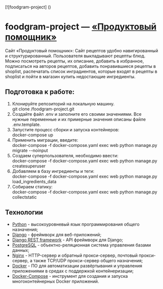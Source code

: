 [![foodgram-project]
()
# foodgram-project — [«Продуктовый помощник»](http://_____/)	
Сайт «Продуктовый помощник»: 
    Сайт рецептов удобно навигированный и структурированный.
    Пользователя выкладывают рецепты блюд. Можно посмотреть рецепты, их описание, добавить в избранное,
    подписаться на авторов рецептов, добавить понравившиеся рецепты в shoplist,
    распечатать список инградиентов, которые входят в рецепты в shoplist и пойти в магазин купить недостающие ингредиенты.

## Подготовка к работе:

1) Клонируйте репозиторий на локальную машину.  
   git clone /foodgram-project.git
2) Создайте файл .env и заполните его своими значениями. 
   Все нужные переменные и их примерные значения описаны файле .env.template.
3) Запустите процесс сборки и запуска контейнеров:  
        docker-compose up
4) Применить миграции, введите:  
        docker-compose -f docker-compose.yaml exec web python manage.py migrate --noinput
5) Создаем суперпользователя, необходимо ввести:  
        docker-compose -f docker-compose.yaml exec web python manage.py createsuperuser
6) Добавляем в базу ингредиенты и теги:  
        docker-compose -f docker-compose.yaml exec web python manage.py load_ingredients_data
7) Собираем статику:  
        docker-compose -f docker-compose.yaml exec web python manage.py collectstatic
   
   
## Технологии
* [Python](https://www.python.org/) - высокоуровневый язык программирования общего назначения;
* [Django](https://www.djangoproject.com/) - фреймворк для веб-приложений;
* [Django REST framework](https://www.django-rest-framework.org/) - API фреймворк для Django;
* [PostgreSQL](https://www.postgresql.org/) - объектно-реляционная система управления базами данных;
* [Nginx](https://nginx.org/) - HTTP-сервер и обратный прокси-сервер, почтовый прокси-сервер, а также TCP/UDP прокси-сервер общего назначения;
* [Docker](https://www.docker.com/) - ПО для автоматизации развёртывания и управления приложениями в средах с поддержкой контейнеризации;
* [Docker-Compose](https://docs.docker.com/compose/) - инструмент для создания и запуска многоконтейнерных Docker приложений. 
